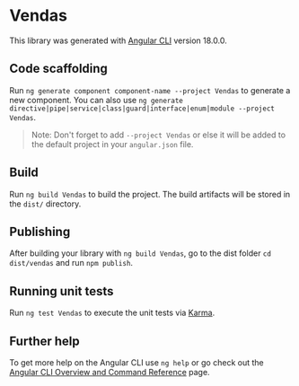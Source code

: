 # Vendas

This library was generated with [Angular CLI](https://github.com/angular/angular-cli) version 18.0.0.

## Code scaffolding

Run `ng generate component component-name --project Vendas` to generate a new component. You can also use `ng generate directive|pipe|service|class|guard|interface|enum|module --project Vendas`.
> Note: Don't forget to add `--project Vendas` or else it will be added to the default project in your `angular.json` file. 

## Build

Run `ng build Vendas` to build the project. The build artifacts will be stored in the `dist/` directory.

## Publishing

After building your library with `ng build Vendas`, go to the dist folder `cd dist/vendas` and run `npm publish`.

## Running unit tests

Run `ng test Vendas` to execute the unit tests via [Karma](https://karma-runner.github.io).

## Further help

To get more help on the Angular CLI use `ng help` or go check out the [Angular CLI Overview and Command Reference](https://angular.dev/tools/cli) page.
